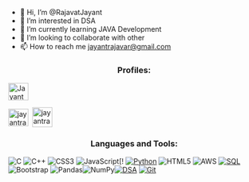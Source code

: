 - 👋 Hi, I’m @RajavatJayant
- 👀 I’m interested in DSA
- 🌱 I’m currently learning JAVA Development
- 💞️ I’m looking to collaborate with other
- 📫 How to reach me jayantrajavar@gmail.com

<h3 align="center">Profiles:</h3>
<p align="left">
<a href="linkedin.com/in/jayant-rajavat-28n02j" target="blank"><img align="center" src="https://upload.wikimedia.org/wikipedia/commons/thumb/f/f8/LinkedIn_icon_circle.svg/800px-LinkedIn_icon_circle.svg.png" alt="Jayant rajavat" height="35" width="40" /></a>&nbsp;&nbsp;

<a href="https://leetcode.com/u/jayantrajavat/" target="blank"><img align="center" src="https://raw.githubusercontent.com/rahuldkjain/github-profile-readme-generator/master/src/images/icons/Social/leet-code.svg" alt="jayantrajavat/learning" height="35" width="40" /></a>&nbsp;
<a href="https://www.geeksforgeeks.org/user/jayantr6acc/" target="blank"><img align="center" src="https://raw.githubusercontent.com/rahuldkjain/github-profile-readme-generator/master/src/images/icons/Social/geeks-for-geeks.svg" alt="jayantrajavat/practice" height="40" width="40" /></a>&nbsp;
</p>

<h3 align="center">Languages and Tools:</h3>

![C](https://img.shields.io/badge/c-%2300599C.svg?style=for-the-badge&logo=c&logoColor=white) ![C++](https://img.shields.io/badge/c++-%2300599C.svg?style=for-the-badge&logo=c%2B%2B&logoColor=white) ![CSS3](https://img.shields.io/badge/css3-%231572B6.svg?style=for-the-badge&logo=css3&logoColor=white) ![JavaScript](https://img.shields.io/badge/javascript-%23323330.svg?style=for-the-badge&logo=javascript&logoColor=%23F7DF1E)[!
[![Python](https://img.shields.io/badge/python-%233776AB.svg?style=for-the-badge&logo=python&logoColor=white)](https://www.python.org/) ![HTML5](https://img.shields.io/badge/html5-%23E34F26.svg?style=for-the-badge&logo=html5&logoColor=white) ![AWS](https://img.shields.io/badge/AWS-%23FF9900.svg?style=for-the-badge&logo=amazon-aws&logoColor=white)
[![SQL](https://img.shields.io/badge/SQL-%23003B57.svg?style=for-the-badge&logo=sqlite&logoColor=white)](https://en.wikipedia.org/wiki/SQL)
 ![Bootstrap](https://img.shields.io/badge/bootstrap-%23563D7C.svg?style=for-the-badge&logo=bootstrap&logoColor=white) 
  ![Pandas](https://img.shields.io/badge/pandas-%23150458.svg?style=for-the-badge&logo=pandas&logoColor=white)![NumPy](https://img.shields.io/badge/numpy-%23013243.svg?style=for-the-badge&logo=numpy&logoColor=white)[![DSA](https://img.shields.io/badge/Data_Structures_and_Algorithms-%2300758F.svg?style=for-the-badge)](https://en.wikipedia.org/wiki/Data_structure)
[![Git](https://img.shields.io/badge/Git-%23F05032.svg?style=for-the-badge&logo=git&logoColor=white)](https://git-scm.com/)

<br><br>



<!---
RajavatJayant/RajavatJayant is a ✨ special ✨ repository because its `README.md` (this file) appears on your GitHub profile.
You can click the Preview link to take a look at your changes.
--->

